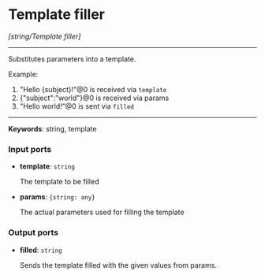 # Template filler

_[string/Template filler]_

---

Substitutes parameters into a template.  
  
Example:  
  
1. "Hello {subject}!"@0 is received via `template`  
2. {"subject":"world"}@0 is received via params  
3. "Hello world!"@0 is sent via `filled`  

---

__Keywords__: string, template

### Input ports

* __template__: ` string `


    The template to be filled  


* __params__: ` {string: any} `


    The actual parameters used for filling the template  

### Output ports

* __filled__: ` string `


    Sends the template filled with the given values from params.  

